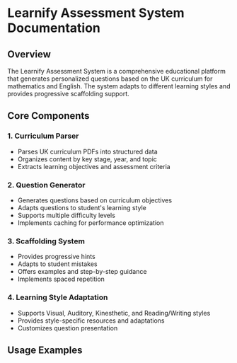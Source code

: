 # Learnify Assessment System Documentation

## Overview
The Learnify Assessment System is a comprehensive educational platform that generates personalized questions based on the UK curriculum for mathematics and English. The system adapts to different learning styles and provides progressive scaffolding support.

## Core Components

### 1. Curriculum Parser
- Parses UK curriculum PDFs into structured data
- Organizes content by key stage, year, and topic
- Extracts learning objectives and assessment criteria

### 2. Question Generator
- Generates questions based on curriculum objectives
- Adapts questions to student's learning style
- Supports multiple difficulty levels
- Implements caching for performance optimization

### 3. Scaffolding System
- Provides progressive hints
- Adapts to student mistakes
- Offers examples and step-by-step guidance
- Implements spaced repetition

### 4. Learning Style Adaptation
- Supports Visual, Auditory, Kinesthetic, and Reading/Writing styles
- Provides style-specific resources and adaptations
- Customizes question presentation

## Usage Examples 